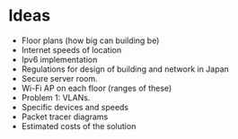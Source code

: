 # Ideas

- Floor plans (how big can building be)
- Internet speeds of location
- Ipv6 implementation
- Regulations for design of building and network in Japan
- Secure server room.
- Wi-Fi AP on each floor (ranges of these)
- Problem 1: VLANs.
- Specific devices and speeds
- Packet tracer diagrams
- Estimated costs of the solution
